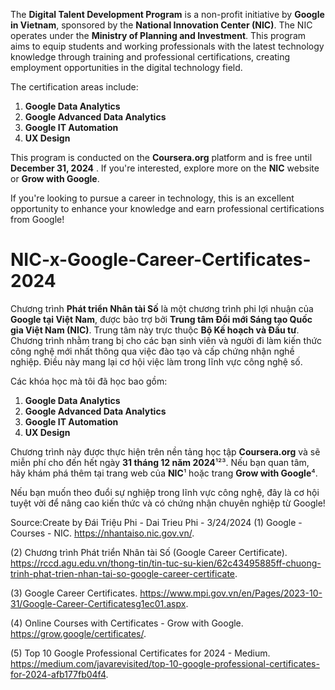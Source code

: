 The **Digital Talent Development Program** is a non-profit initiative by **Google in Vietnam**, sponsored by the **National Innovation Center (NIC)**. The NIC operates under the **Ministry of Planning and Investment**. This program aims to equip students and working professionals with the latest technology knowledge through training and professional certifications, creating employment opportunities in the digital technology field.

The certification areas include:

1. **Google Data Analytics**
2. **Google Advanced Data Analytics**
3. **Google IT Automation**
4. **UX Design**

This program is conducted on the **Coursera.org** platform and is free until **December 31, 2024**  . If you're interested, explore more on the **NIC** website or **Grow with Google**.

If you're looking to pursue a career in technology, this is an excellent opportunity to enhance your knowledge and earn professional certifications from Google!

# NIC-x-Google-Career-Certificates-2024
Chương trình **Phát triển Nhân tài Số** là một chương trình phi lợi nhuận của **Google tại Việt Nam**, được bảo trợ bởi **Trung tâm Đổi mới Sáng tạo Quốc gia Việt Nam (NIC)**. Trung tâm này trực thuộc **Bộ Kế hoạch và Đầu tư**. Chương trình nhằm trang bị cho các bạn sinh viên và người đi làm kiến thức công nghệ mới nhất thông qua việc đào tạo và cấp chứng nhận nghề nghiệp. Điều này mang lại cơ hội việc làm trong lĩnh vực công nghệ số.

Các khóa học mà tôi đã học bao gồm:

1. **Google Data Analytics**
2. **Google Advanced Data Analytics**
3. **Google IT Automation**
4. **UX Design**

Chương trình này được thực hiện trên nền tảng học tập **Coursera.org** và sẽ miễn phí cho đến hết ngày **31 tháng 12 năm 2024**¹²³. Nếu bạn quan tâm, hãy khám phá thêm tại trang web của **NIC**¹ hoặc trang **Grow with Google**⁴.

Nếu bạn muốn theo đuổi sự nghiệp trong lĩnh vực công nghệ, đây là cơ hội tuyệt vời để nâng cao kiến thức và có chứng nhận chuyên nghiệp từ Google!

Source:Create by Đái Triệu Phi - Dai Trieu Phi - 3/24/2024
(1) Google - Courses - NIC. https://nhantaiso.nic.gov.vn/.

(2) Chương trình Phát triển Nhân tài Số (Google Career Certificate). https://rccd.agu.edu.vn/thong-tin/tin-tuc-su-kien/62c43495885ff-chuong-trinh-phat-trien-nhan-tai-so-google-career-certificate.

(3) Google Career Certificates. https://www.mpi.gov.vn/en/Pages/2023-10-31/Google-Career-Certificatesg1ec01.aspx.

(4) Online Courses with Certificates - Grow with Google. https://grow.google/certificates/.

(5) Top 10 Google Professional Certificates for 2024 - Medium. https://medium.com/javarevisited/top-10-google-professional-certificates-for-2024-afb177fb04f4.
